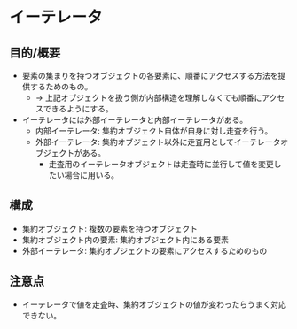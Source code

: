 # イーテレータ
## 目的/概要
* 要素の集まりを持つオブジェクトの各要素に、順番にアクセスする方法を提供するためのもの。
  * → 上記オブジェクトを扱う側が内部構造を理解しなくても順番にアクセスできるようにする。
* イーテレータには外部イーテレータと内部イーテレータがある。
  * 内部イーテレータ: 集約オブジェクト自体が自身に対し走査を行う。
  * 外部イーテレータ: 集約オブジェクト以外に走査用としてイーテレータオブジェクトがある。
    * 走査用のイーテレータオブジェクトは走査時に並行して値を変更したい場合に用いる。

## 構成
* 集約オブジェクト: 複数の要素を持つオブジェクト
* 集約オブジェクト内の要素: 集約オブジェクト内にある要素
* 外部イーテレータ: 集約オブジェクトの要素にアクセスするためのもの

## 注意点
* イーテレータで値を走査時、集約オブジェクトの値が変わったらうまく対応できない。